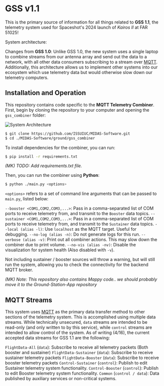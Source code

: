 # GSS v1.1
This is the primary source of information for all things related to **GSS 1.1**, the telemetry system used for Spaceshot's 2024 launch of *Kairos II* at FAR 51025!

System architecture:


Changes from **GSS 1.0**: Unlike GSS 1.0, the new system uses a single laptop to combine streams from our antenna array and send out the data to a network, with all other data consumers subscribing to a stream over [MQTT](https://mqtt.org/). Additionally, this architecture allows us to implement other systems into our ecosystem which use telemetry data but would otherwise slow down our telemetry computers.

## Installation and Operation
This repository contains code specific to the **MQTT Telemetry Combiner**.
First, begin by cloning the repository to your computer and opening the `gss_combiner` folder:

![System Architecture](https://ibb.co/VvN4z05)

```bash
$ git clone https://github.com/ISSUIUC/MIDAS-Software.git
$ cd ./MIDAS-Software/ground/gss_combiner
```

To install dependencies for the combiner, you can run:
```bash
$ pip install -r requirements.txt
```

*(MK) TODO: Add requirements.txt file.*

Then, you can run the combiner using **Python**:

```bash
$ python ./main.py <options>
```

`<options>` refers to a set of command line arguments that can be passed to `main.py`, listed below:

`--booster <COM1,COM2,COM3,...>`: Pass in a comma-separated list of COM ports to receive telemetry from, and transmit to the `Booster` data topics. 
`--sustainer <COM1,COM2,COM3,...>`: Pass in a comma-separated list of COM ports to receive telemetry from, and transmit to the `Sustainer` data topics. 
`--local (alias -l)`: Use `localhost` as the MQTT target. Useful for debugging.
`--no-log (alias -n)`: Do not generate logs for this run.
`--verbose (alias -v)`: Print out all combiner actions. This may slow down the combiner due to print volume.
`--no-vis (alias -nv)`:  Disable the visualization for system health (Also disabled with `-v`).

Not including sustainer / booster sources will throw a warning, but will still run the system, allowing you to check the connectivity for the backend MQTT broker.

*(MK) Note: This repository also contains Mappy code.. we should probably move it to the Ground-Station-App repository*
## MQTT Streams
This system uses [MQTT](https://mqtt.org/) as the primary data transfer method to other sections of the telemetry system. This is accomplished using multiple data streams. While technically unsecured, `data` streams are intended to be read-only (and only written to by this service), while `control` streams are intended to allow control of the system. As of writing (4/16), the current accepted data streams for GSS 1.1 are the following:

`FlightData-All` (`data`): Subscribe to receive all telemetry packets (Both booster and sustainer)
`FlightData-Sustainer` (`data`): Subscribe to receive sustainer telemetry packets
`FlightData-Booster` (`data`): Subscribe to receive booster telemetry packets
`Control-Sustainer` (`control`): Publish to edit Sustainer telemetry system functionality.
`Control-Booster` (`control`): Publish to edit Booster telemetry system functionality.
`Common` (`control / data`): Data published by auxiliary services or non-critical systems. 

